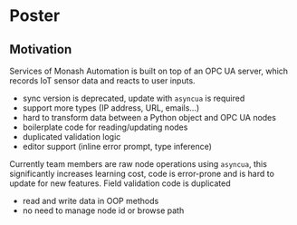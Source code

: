 # Poster

## Motivation

Services of Monash Automation is built on top of an OPC UA server,
which records IoT sensor data and reacts to user inputs.

* sync version is deprecated, update with `asyncua` is required
* support more types (IP address, URL, emails...)
* hard to transform data between a Python object and OPC UA nodes
* boilerplate code for reading/updating nodes
* duplicated validation logic
* editor support (inline error prompt, type inference)

Currently team members are raw node operations using `asyncua`,
this significantly increases learning cost,
code is error-prone and is hard to update for new features.
Field validation code is duplicated

* read and write data in OOP methods
* no need to manage node id or browse path
